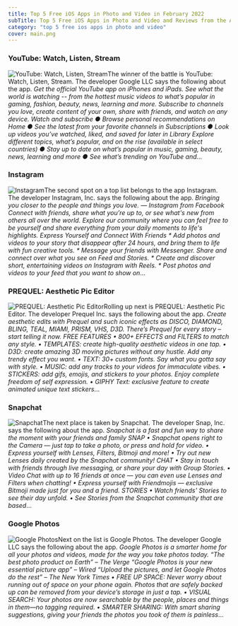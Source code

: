 ```yaml
---
title: Top 5 Free iOS Apps in Photo and Video in February 2022
subTitle: Top 5 Free iOS Apps in Photo and Video and Reviews from the AppStore in February 2022.
category: "top 5 free ios apps in photo and video"
cover: main.png
---
```


### YouTube: Watch, Listen, Stream

![YouTube: Watch, Listen, Stream](https://is5-ssl.mzstatic.com/image/thumb/Purple116/v4/ee/ef/a5/eeefa512-6fbb-c693-d8e8-702978701d60/logo_youtube_color-0-0-1x_U007emarketing-0-0-0-6-0-0-sRGB-0-0-0-GLES2_U002c0-512MB-85-220-0-0.png/100x100bb.png)The winner of the battle is YouTube: Watch, Listen, Stream. The developer Google LLC says the following about the app. _Get the official YouTube app on iPhones and iPads. See what the world is watching -- from the hottest music videos to what’s popular in gaming, fashion, beauty, news, learning and more. Subscribe to channels you love, create content of your own, share with friends, and watch on any device.  Watch and subscribe ● Browse personal recommendations on Home ● See the latest from your favorite channels in Subscriptions ● Look up videos you’ve watched, liked, and saved for later in Library  Explore different topics, what’s popular, and on the rise (available in select countries) ● Stay up to date on what’s popular in music, gaming, beauty, news, learning and more ● See what’s trending on YouTube and_...

### Instagram

![Instagram](https://is4-ssl.mzstatic.com/image/thumb/Purple126/v4/9c/c7/62/9cc762a8-f894-5a89-dc8b-a7c9db3659f3/Prod-0-0-1x_U007emarketing-0-0-0-7-0-0-sRGB-0-0-0-GLES2_U002c0-512MB-85-220-0-0.png/100x100bb.png)The second spot on a top list belongs to the app Instagram. The developer Instagram, Inc. says the following about the app. _Bringing you closer to the people and things you love. — Instagram from Facebook  Connect with friends, share what you’re up to, or see what's new from others all over the world. Explore our community where you can feel free to be yourself and share everything from your daily moments to life's highlights.  Express Yourself and Connect With Friends  * Add photos and videos to your story that disappear after 24 hours, and bring them to life with fun creative tools. * Message your friends with Messenger. Share and connect over what you see on Feed and Stories. * Create and discover short, entertaining videos on Instagram with Reels. * Post photos and videos to your feed that you want to show on_...

### PREQUEL: Aesthetic Pic Editor

![PREQUEL: Aesthetic Pic Editor](https://is2-ssl.mzstatic.com/image/thumb/Purple116/v4/34/90/02/34900226-f350-ceef-e522-364d0133003d/AppIcon-0-1x_U007emarketing-0-5-0-P3-85-220.png/100x100bb.png)Rolling up next is PREQUEL: Aesthetic Pic Editor. The developer Prequel Inc. says the following about the app. _Create aesthetic edits with Prequel and such iconic effects as DISCO, DIAMOND, BLING, TEAL, MIAMI, PRISM, VHS, D3D. There’s Prequel for every story – start telling it now.  FREE FEATURES  • 800+ EFFECTS and FILTERS to match any style. • TEMPLATES: create high-quality aesthetic videos in one tap. • D3D: create amazing 3D moving pictures without any hustle. Add any trendy effect you want. • TEXT: 30+ custom fonts. Say what you gotta say with style. • MUSIC: add any tracks to your videos for immaculate vibes. • STICKERS: add gifs, emojis, and stickers to your photos. Enjoy complete freedom of self expression. • GIPHY Text: exclusive feature to create animated unique text stickers_...

### Snapchat

![Snapchat](https://is1-ssl.mzstatic.com/image/thumb/Purple126/v4/62/94/5d/62945d6e-b650-5ca8-c378-b7a790522c2c/AppIcon-0-0-1x_U007emarketing-0-0-0-5-0-0-sRGB-0-0-0-GLES2_U002c0-512MB-85-220-0-0.png/100x100bb.png)The next place is taken by Snapchat. The developer Snap, Inc. says the following about the app. _Snapchat is a fast and fun way to share the moment with your friends and family  SNAP  • Snapchat opens right to the Camera — just tap to take a photo, or press and hold for video. • Express yourself with Lenses, Filters, Bitmoji and more!  • Try out new Lenses daily created by the Snapchat community!  CHAT  • Stay in touch with friends through live messaging, or share your day with Group Stories. • Video Chat with up to 16 friends at once — you can even use Lenses and Filters when chatting! • Express yourself with Friendmojis — exclusive Bitmoji made just for you and a friend.  STORIES • Watch friends' Stories to see their day unfold. • See Stories from the Snapchat community that are based_...

### Google Photos

![Google Photos](https://is1-ssl.mzstatic.com/image/thumb/Purple116/v4/b0/b0/e5/b0b0e52d-9437-c3a6-4e45-a1a1815cda27/logo_photos_color-0-1x_U007emarketing-0-6-0-0-85-220.png/100x100bb.png)Next on the list is Google Photos. The developer Google LLC says the following about the app. _Google Photos is a smarter home for all your photos and videos, made for the way you take photos today.  “The best photo product on Earth” – The Verge “Google Photos is your new essential picture app” – Wired “Upload the pictures, and let Google Photos do the rest” – The New York Times  • FREE UP SPACE: Never worry about running out of space on your phone again. Photos that are safely backed up can be removed from your device’s storage in just a tap.  • VISUAL SEARCH: Your photos are now searchable by the people, places and things in them—no tagging required.  • SMARTER SHARING: With smart sharing suggestions, giving your friends the photos you took of them is painless_...

